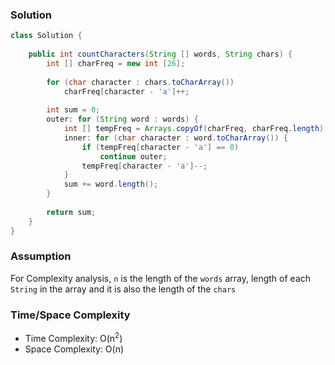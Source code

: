 ### Solution

```java
class Solution {
    
    public int countCharacters(String [] words, String chars) {
        int [] charFreq = new int [26];
        
        for (char character : chars.toCharArray())
            charFreq[character - 'a']++;
        
        int sum = 0;
        outer: for (String word : words) {
            int [] tempFreq = Arrays.copyOf(charFreq, charFreq.length);
            inner: for (char character : word.toCharArray()) {
                if (tempFreq[character - 'a'] == 0)
                    continue outer;
                tempFreq[character - 'a']--;
            }
            sum += word.length();
        }
        
        return sum;
    }
}
```

### Assumption

For Complexity analysis, `n` is the length of the `words` array, length of each `String` in the array and it is also the length of the `chars`

### Time/Space Complexity

- Time Complexity: O(n<sup>2</sup>)
- Space Complexity: O(n)
